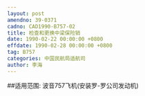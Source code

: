 ```yaml
---
layout: post
amendno: 39-0371
cadno: CAD1990-B757-02
title: 检查和更换中梁保险销
date: 1990-02-22 00:00:00 +0800
effdate: 1990-02-28 00:00:00 +0800
tag: B757
categories: 中国民航局适航司
author: 李海
---
```


##适用范围:
波音757飞机(安装罗-罗公司发动机)

